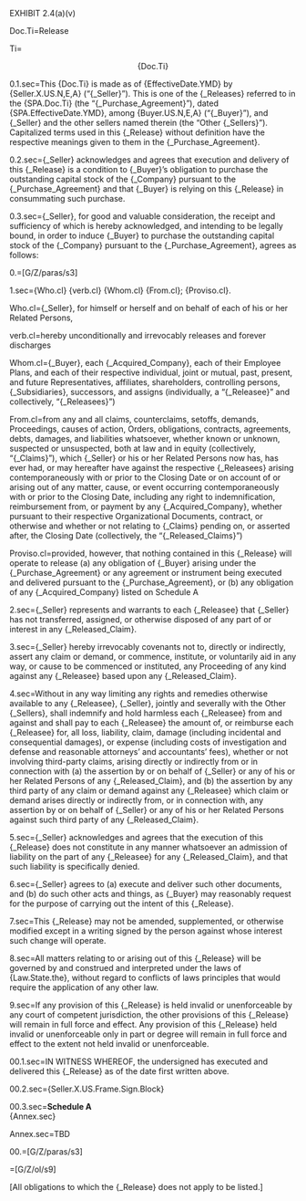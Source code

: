 EXHIBIT 2.4(a)(v)

Doc.Ti=Release

Ti=<center>{Doc.Ti}</center>

0.1.sec=This {Doc.Ti} is made as of {EffectiveDate.YMD} by {Seller.X.US.N,E,A} (“{_Seller}”).  This is one of the {_Releases} referred to in the {SPA.Doc.Ti} (the “{_Purchase_Agreement}”), dated {SPA.EffectiveDate.YMD}, among {Buyer.US.N,E,A} (“{_Buyer}”), and {_Seller} and the other sellers named therein (the “Other {_Sellers}”).  Capitalized terms used in this {_Release} without definition have the respective meanings given to them in the {_Purchase_Agreement}.  

0.2.sec={_Seller} acknowledges and agrees that execution and delivery of this {_Release} is a condition to {_Buyer}’s obligation to purchase the outstanding capital stock of the {_Company} pursuant to the {_Purchase_Agreement} and that {_Buyer} is relying on this {_Release} in consummating such purchase.  

0.3.sec={_Seller}, for good and valuable consideration, the receipt and sufficiency of which is hereby acknowledged, and intending to be legally bound, in order to induce {_Buyer} to purchase the outstanding capital stock of the {_Company} pursuant to the {_Purchase_Agreement}, agrees as follows:

0.=[G/Z/paras/s3]

1.sec={Who.cl} {verb.cl} {Whom.cl} {From.cl}; {Proviso.cl}.

Who.cl={_Seller}, for himself or herself and on behalf of each of his or her Related Persons,

verb.cl=hereby unconditionally and irrevocably releases and forever discharges

Whom.cl={_Buyer}, each {_Acquired_Company}, each of their Employee Plans, and each of their respective individual, joint or mutual, past, present, and future Representatives, affiliates, shareholders, controlling persons, {_Subsidiaries}, successors, and assigns (individually, a “{_Releasee}” and collectively, “{_Releasees}”)

From.cl=from any and all claims, counterclaims, setoffs, demands, Proceedings, causes of action, Orders, obligations, contracts, agreements, debts, damages, and liabilities whatsoever, whether known or unknown, suspected or unsuspected, both at law and in equity (collectively, “{_Claims}”), which {_Seller} or his or her Related Persons now has, has ever had, or may hereafter have against the respective {_Releasees} arising contemporaneously with or prior to the Closing Date or on account of or arising out of any matter, cause, or event occurring contemporaneously with or prior to the Closing Date, including any right to indemnification, reimbursement from, or payment by any {_Acquired_Company}, whether pursuant to their respective Organizational Documents, contract, or otherwise and whether or not relating to {_Claims} pending on, or asserted after, the Closing Date (collectively, the “{_Released_Claims}”)

Proviso.cl=provided, however, that nothing contained in this {_Release} will operate to release (a) any obligation of {_Buyer} arising under the {_Purchase_Agreement} or any agreement or instrument being executed and delivered pursuant to the {_Purchase_Agreement}, or (b) any obligation of any {_Acquired_Company} listed on Schedule A

2.sec={_Seller} represents and warrants to each {_Releasee} that {_Seller} has not transferred, assigned, or otherwise disposed of any part of or interest in any {_Released_Claim}.

3.sec={_Seller} hereby irrevocably covenants not to, directly or indirectly, assert any claim or demand, or commence, institute, or voluntarily aid in any way, or cause to be commenced or instituted, any Proceeding of any kind against any {_Releasee} based upon any {_Released_Claim}.

4.sec=Without in any way limiting any rights and remedies otherwise available to any {_Releasee}, {_Seller}, jointly and severally with the Other {_Sellers}, shall indemnify and hold harmless each {_Releasee} from and against and shall pay to each {_Releasee} the amount of, or reimburse each {_Releasee} for, all loss, liability, claim, damage (including incidental and consequential damages), or expense (including costs of investigation and defense and reasonable attorneys’ and accountants’ fees), whether or not involving third-party claims, arising directly or indirectly from or in connection with (a) the assertion by or on behalf of {_Seller} or any of his or her Related Persons of any {_Released_Claim}, and (b) the assertion by any third party of any claim or demand against any {_Releasee} which claim or demand arises directly or indirectly from, or in connection with, any assertion by or on behalf of {_Seller} or any of his or her Related Persons against such third party of any {_Released_Claim}.

5.sec={_Seller} acknowledges and agrees that the execution of this {_Release} does not constitute in any manner whatsoever an admission of liability on the part of any {_Releasee} for any {_Released_Claim}, and that such liability is specifically denied.

6.sec={_Seller} agrees to (a) execute and deliver such other documents, and (b) do such other acts and things, as {_Buyer} may reasonably request for the purpose of carrying out the intent of this {_Release}.

7.sec=This {_Release} may not be amended, supplemented, or otherwise modified except in a writing signed by the person against whose interest such change will operate.

8.sec=All matters relating to or arising out of this {_Release} will be governed by and construed and interpreted under the laws of {Law.State.the}, without regard to conflicts of laws principles that would require the application of any other law.

9.sec=If any provision of this {_Release} is held invalid or unenforceable by any court of competent jurisdiction, the other provisions of this {_Release} will remain in full force and effect.  Any provision of this {_Release} held invalid or unenforceable only in part or degree will remain in full force and effect to the extent not held invalid or unenforceable.

00.1.sec=IN WITNESS WHEREOF, the undersigned has executed and delivered this {_Release} as of the date first written above.

00.2.sec={Seller.X.US.Frame.Sign.Block}

00.3.sec=<b>Schedule A</b><br>{Annex.sec}

Annex.sec=TBD

00.=[G/Z/paras/s3]

=[G/Z/ol/s9]

[All obligations to which the {_Release} does not apply to be listed.]
